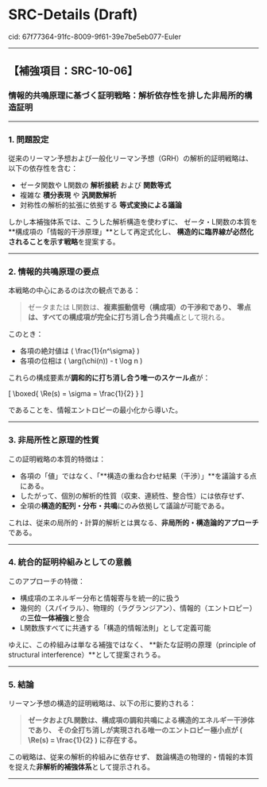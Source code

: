 # SRC-Details (Draft)

cid: 67f77364-91fc-8009-9f61-39e7be5eb077-Euler

---

## 【補強項目：SRC-10-06】

### 情報的共鳴原理に基づく証明戦略：解析依存性を排した非局所的構造証明

---

### 1. 問題設定

従来のリーマン予想および一般化リーマン予想（GRH）の解析的証明戦略は、以下の依存性を含む：

- ゼータ関数や L関数の **解析接続** および **関数等式**
- 複雑な **積分表現** や **汎関数解析**
- 対称性の解析的拡張に依拠する **等式変換による議論**

しかし本補強体系では、こうした解析構造を使わずに、
ゼータ・L関数の本質を**構成項の「情報的干渉原理」**として再定式化し、
**構造的に臨界線が必然化されることを示す戦略**を提案する。

---

### 2. 情報的共鳴原理の要点

本戦略の中心にあるのは次の観点である：

> ゼータまたは L関数は、**複素振動信号（構成項）**の干渉和であり、
> 零点は、すべての構成項が**完全に打ち消し合う共鳴点**として現れる。

このとき：

- 各項の絶対値は \( \frac{1}{n^\sigma} \)
- 各項の位相は \( \arg(\chi(n)) - t \log n \)

これらの構成要素が**調和的に打ち消し合う唯一のスケール点**が：

\[
\boxed{ \Re(s) = \sigma = \frac{1}{2} }
\]

であることを、情報エントロピーの最小化から導いた。

---

### 3. 非局所性と原理的性質

この証明戦略の本質的特徴は：

- 各項の「値」ではなく、「**構造の重ね合わせ結果（干渉）」**を議論する点にある。
- したがって、個別の解析的性質（収束、連続性、整合性）には依存せず、
- 全項の**構造的配列・分布・共鳴**にのみ依拠して議論が可能である。

これは、従来の局所的・計算的解析とは異なる、**非局所的・構造論的アプローチ**である。

---

### 4. 統合的証明枠組みとしての意義

このアプローチの特徴：

- 構成項のエネルギー分布と情報寄与を統一的に扱う
- 幾何的（スパイラル）、物理的（ラグランジアン）、情報的（エントロピー）の**三位一体補強**と整合
- L関数族すべてに共通する「構造的情報法則」として定義可能

ゆえに、この枠組みは単なる補強ではなく、
**新たな証明の原理（principle of structural interference）**として提案されうる。

---

### 5. 結論

リーマン予想の構造的証明戦略は、以下の形に要約される：

> **ゼータおよびL関数は、構成項の調和共鳴による構造的エネルギー干渉体であり、
> その全打ち消しが実現される唯一のエントロピー極小点が \( \Re(s) = \frac{1}{2} \) に存在する。**

この戦略は、従来の解析的枠組みに依存せず、
数論構造の物理的・情報的本質を捉えた**非解析的補強体系**として提示される。

---
